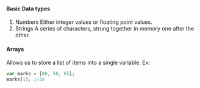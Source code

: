 #### Basic Data types
1. Numbers
	Either integer values or floating point values.
2. Strings
	A series of characters, strung together in memory one after the other.

#### Arrays
Allows us to store a list of items into a single variable.
Ex: 
```js
var marks = [80, 50, 65];
marks[1]; //50
```
